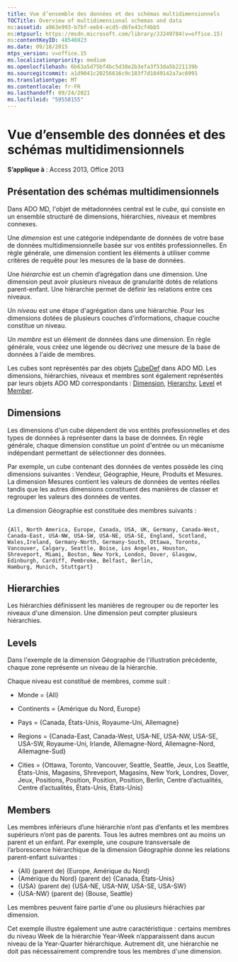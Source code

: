 ```yaml
---
title: Vue d’ensemble des données et des schémas multidimensionnels
TOCTitle: Overview of multidimensional schemas and data
ms:assetid: a963e993-b7bf-eeb4-ecd5-d6fe43cf4bb5
ms:mtpsurl: https://msdn.microsoft.com/library/JJ249784(v=office.15)
ms:contentKeyID: 48546923
ms.date: 09/18/2015
mtps_version: v=office.15
ms.localizationpriority: medium
ms.openlocfilehash: 6b63a5d75bf4bc5d38e2b3efa3f53da5b221139b
ms.sourcegitcommit: a1d9041c20256616c9c183f7d1049142a7ac6991
ms.translationtype: MT
ms.contentlocale: fr-FR
ms.lasthandoff: 09/24/2021
ms.locfileid: "59558155"
---
```

# <a name="overview-of-multidimensional-schemas-and-data"></a>Vue d’ensemble des données et des schémas multidimensionnels

**S’applique à** : Access 2013, Office 2013

## <a name="understanding-multidimensional-schemas"></a>Présentation des schémas multidimensionnels

Dans ADO MD, l'objet de métadonnées central est le *cube*, qui consiste en un ensemble structuré de dimensions, hiérarchies, niveaux et membres connexes.

Une *dimension* est une catégorie indépendante de données de votre base de données multidimensionnelle basée sur vos entités professionnelles. En règle générale, une dimension contient les éléments à utiliser comme critères de requête pour les mesures de la base de données.

Une *hiérarchie* est un chemin d’agrégation dans une dimension. Une dimension peut avoir plusieurs niveaux de granularité dotés de relations parent-enfant. Une hiérarchie permet de définir les relations entre ces niveaux.

Un *niveau* est une étape d'agrégation dans une hiérarchie. Pour les dimensions dotées de plusieurs couches d'informations, chaque couche constitue un niveau.

Un *membre* est un élément de données dans une dimension. En règle générale, vous créez une légende ou décrivez une mesure de la base de données à l'aide de membres.

Les cubes sont représentés par des objets [CubeDef](cubedef-object-ado-md.md) dans ADO MD. Les dimensions, hiérarchies, niveaux et membres sont également représentés par leurs objets ADO MD correspondants : [Dimension](dimension-object-ado-md.md), [Hierarchy](hierarchy-object-ado-md.md), [Level](level-object-ado-md.md) et [Member](member-object-ado-md.md).

## <a name="dimensions"></a>Dimensions

Les dimensions d'un cube dépendent de vos entités professionnelles et des types de données à représenter dans la base de données. En règle générale, chaque dimension constitue un point d'entrée ou un mécanisme indépendant permettant de sélectionner des données.

Par exemple, un cube contenant des données de ventes possède les cinq dimensions suivantes : Vendeur, Géographie, Heure, Produits et Mesures. La dimension Mesures contient les valeurs de données de ventes réelles tandis que les autres dimensions constituent des manières de classer et regrouper les valeurs des données de ventes.

La dimension Géographie est constituée des membres suivants :

```text
 
{All, North America, Europe, Canada, USA, UK, Germany, Canada-West, 
Canada-East, USA-NW, USA-SW, USA-NE, USA-SE, England, Scotland,  
Wales,Ireland, Germany-North, Germany-South, Ottawa, Toronto,  
Vancouver, Calgary, Seattle, Boise, Los Angeles, Houston,  
Shreveport, Miami, Boston, New York, London, Dover, Glasgow,  
Edinburgh, Cardiff, Pembroke, Belfast, Berlin,  
Hamburg, Munich, Stuttgart} 
```

## <a name="hierarchies"></a>Hierarchies

Les hiérarchies définissent les manières de regrouper ou de reporter les niveaux d'une dimension. Une dimension peut compter plusieurs hiérarchies.

## <a name="levels"></a>Levels

Dans l'exemple de la dimension Géographie de l'illustration précédente, chaque zone représente un niveau de la hiérarchie.

Chaque niveau est constitué de membres, comme suit :

  - Monde = {All}


  - Continents = {Amérique du Nord, Europe}

  - Pays = {Canada, États-Unis, Royaume-Uni, Allemagne}

  - Regions = {Canada-East, Canada-West, USA-NE, USA-NW, USA-SE, USA-SW, Royaume-Uni, Irlande, Allemagne-Nord, Allemagne-Nord, Allemagne-Sud}

  - Cities = {Ottawa, Toronto, Vancouver, Seattle, Seattle, Jeux, Los Seattle, États-Unis, Magasins, Shreveport, Magasins, New York, Londres, Dover, Jeux, Positions, Position, Position, Position, Berlin, Centre d’actualités, Centre d’actualités, États-Unis, États-Unis}

## <a name="members"></a>Members

Les membres inférieurs d’une hiérarchie n’ont pas d’enfants et les membres supérieurs n’ont pas de parents. Tous les autres membres ont au moins un parent et un enfant. Par exemple, une coupure transversale de l’arborescence hiérarchique de la dimension Géographie donne les relations parent-enfant suivantes :

- {All} (parent de) {Europe, Amérique du Nord}
- {Amérique du Nord} (parent de) {Canada, États-Unis}
- {USA} (parent de) {USA-NE, USA-NW, USA-SE, USA-SW}
- {USA-NW} (parent de) {Bouse, Seattle}

Les membres peuvent faire partie d'une ou plusieurs hiérachies par dimension.

Cet exemple illustre également une autre caractéristique : certains membres du niveau Week de la hiérarchie Year-Week n’apparaissent dans aucun niveau de la Year-Quarter hiérarchique. Autrement dit, une hiérarchie ne doit pas nécessairement comprendre tous les membres d'une dimension.
